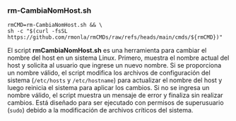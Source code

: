 <!--  
# Ricardo Monla (https://github.com/rmonla/rmCMDs)
# rm-CambiaNomHost.md | v250311-2104
-->
### rm-CambiaNomHost.sh
```shell
rmCMD=rm-CambiaNomHost.sh && \
sh -c "$(curl -fsSL https://github.com/rmonla/rmCMDs/raw/refs/heads/main/cmds/${rmCMD})"
```
El script **rmCambiaNomHost.sh** es una herramienta para cambiar el nombre del host en un sistema Linux. Primero, muestra el nombre actual del host y solicita al usuario que ingrese un nuevo nombre. Si se proporciona un nombre válido, el script modifica los archivos de configuración del sistema (`/etc/hosts` y `/etc/hostname`) para actualizar el nombre del host y luego reinicia el sistema para aplicar los cambios. Si no se ingresa un nombre válido, el script muestra un mensaje de error y finaliza sin realizar cambios. Está diseñado para ser ejecutado con permisos de superusuario (`sudo`) debido a la modificación de archivos críticos del sistema.
